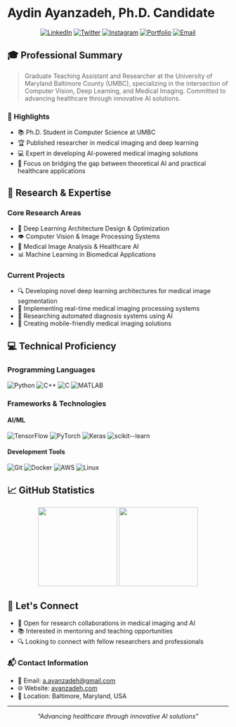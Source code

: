 # Aydin Ayanzadeh, Ph.D. Candidate
<div align="center">
  
[![LinkedIn](https://img.shields.io/badge/-LinkedIn-0077B5?style=for-the-badge&logo=Linkedin&logoColor=white)](https://www.linkedin.com/in/ayanzadeh93/)
[![Twitter](https://img.shields.io/badge/-Twitter-1DA1F2?style=for-the-badge&logo=Twitter&logoColor=white)](https://twitter.com/aydin_ayanzadeh)
[![Instagram](https://img.shields.io/badge/-Instagram-E4405F?style=for-the-badge&logo=Instagram&logoColor=white)](https://www.instagram.com/aydin_ayanzadeh/)
[![Portfolio](https://img.shields.io/badge/-Portfolio-000000?style=for-the-badge&logo=About.me&logoColor=white)](https://ayanzadeh.com)
[![Email](https://img.shields.io/badge/-Email-D14836?style=for-the-badge&logo=Gmail&logoColor=white)](mailto:a.ayanzadeh@gmail.com)

</div>

## 🎓 Professional Summary

> Graduate Teaching Assistant and Researcher at the University of Maryland Baltimore County (UMBC), specializing in the intersection of Computer Vision, Deep Learning, and Medical Imaging. Committed to advancing healthcare through innovative AI solutions.

### 🌟 Highlights
- 📚 Ph.D. Student in Computer Science at UMBC
- 🏆 Published researcher in medical imaging and deep learning
- 💻 Expert in developing AI-powered medical imaging solutions
- 🎯 Focus on bridging the gap between theoretical AI and practical healthcare applications

## 🔬 Research & Expertise

### Core Research Areas
- 🧠 Deep Learning Architecture Design & Optimization
- 👁️ Computer Vision & Image Processing Systems
- 🏥 Medical Image Analysis & Healthcare AI
- 📊 Machine Learning in Biomedical Applications

### Current Projects
- 🔍 Developing novel deep learning architectures for medical image segmentation
- 🎯 Implementing real-time medical imaging processing systems
- 🧪 Researching automated diagnosis systems using AI
- 📱 Creating mobile-friendly medical imaging solutions

## 💻 Technical Proficiency

### Programming Languages
![Python](https://img.shields.io/badge/Python-Expert-3776AB?style=flat&logo=python&logoColor=white&labelColor=333333)
![C++](https://img.shields.io/badge/C++-Advanced-00599C?style=flat&logo=c%2B%2B&logoColor=white&labelColor=333333)
![C](https://img.shields.io/badge/C-Advanced-A8B9CC?style=flat&logo=c&logoColor=white&labelColor=333333)
![MATLAB](https://img.shields.io/badge/MATLAB-Proficient-0076A8?style=flat&logo=mathworks&logoColor=white&labelColor=333333)

### Frameworks & Technologies
#### AI/ML
![TensorFlow](https://img.shields.io/badge/TensorFlow-Expert-FF6F00?style=flat&logo=tensorflow&logoColor=white&labelColor=333333)
![PyTorch](https://img.shields.io/badge/PyTorch-Advanced-EE4C2C?style=flat&logo=pytorch&logoColor=white&labelColor=333333)
![Keras](https://img.shields.io/badge/Keras-Advanced-D00000?style=flat&logo=keras&logoColor=white&labelColor=333333)
![scikit--learn](https://img.shields.io/badge/scikit--learn-Proficient-F7931E?style=flat&logo=scikit-learn&logoColor=white&labelColor=333333)

#### Development Tools
![Git](https://img.shields.io/badge/Git-Advanced-F05032?style=flat&logo=git&logoColor=white&labelColor=333333)
![Docker](https://img.shields.io/badge/Docker-Intermediate-2496ED?style=flat&logo=docker&logoColor=white&labelColor=333333)
![AWS](https://img.shields.io/badge/AWS-Intermediate-232F3E?style=flat&logo=amazon-aws&logoColor=white&labelColor=333333)
![Linux](https://img.shields.io/badge/Linux-Advanced-FCC624?style=flat&logo=linux&logoColor=white&labelColor=333333)

## 📈 GitHub Statistics

<div align="center">
  <img height="180em" src="https://github-readme-stats.vercel.app/api?username=Ayanzadeh93&show_icons=true&theme=tokyonight&include_all_commits=true&count_private=true"/>
  <img height="180em" src="https://github-readme-stats.vercel.app/api/top-langs/?username=Ayanzadeh93&layout=compact&langs_count=8&theme=tokyonight"/>
</div>

## 🤝 Let's Connect

- 💼 Open for research collaborations in medical imaging and AI
- 📚 Interested in mentoring and teaching opportunities
- 🔍 Looking to connect with fellow researchers and professionals

### 📬 Contact Information
- 📧 Email: [a.ayanzadeh@gmail.com](mailto:a.ayanzadeh@gmail.com)
- 🌐 Website: [ayanzadeh.com]([https://ayanzadeh.com](https://www.ayanzadeh.com/))
- 📍 Location: Baltimore, Maryland, USA

---

<div align="center">

*"Advancing healthcare through innovative AI solutions"*

</div>
